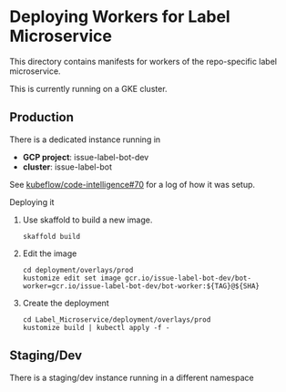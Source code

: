 # Deploying Workers for Label Microservice

This directory contains manifests for workers of the repo-specific label microservice.

This is currently running on a GKE cluster.


## Production

There is a dedicated instance running in

* **GCP project**: issue-label-bot-dev
* **cluster**: issue-label-bot

See [kubeflow/code-intelligence#70](https://github.com/kubeflow/code-intelligence/issues/70) for a log of how it was setup.

Deploying it

1. Use skaffold to build a new image.

   ```
   skaffold build
   ```

1. Edit the image

   ```
   cd deployment/overlays/prod
   kustomize edit set image gcr.io/issue-label-bot-dev/bot-worker=gcr.io/issue-label-bot-dev/bot-worker:${TAG}@${SHA}
   ```

1. Create the deployment

   ```
   cd Label_Microservice/deployment/overlays/prod
   kustomize build | kubectl apply -f -
   ```

## Staging/Dev

There is a staging/dev instance running in a different namespace